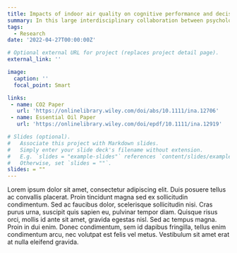 ```yaml
---
title: Impacts of indoor air quality on cognitive performance and decision-making
summary: In this large interdisciplinary collaboration between psychologists, engineers, chemists, and neuroscientists, we are researching how indoor air quality (CO2) and essential oil diffusers impact everyday cognition and optimal decision-making to provide actionable insights into good indoor ventilation systems
tags:
  - Research
date: '2022-04-27T00:00:00Z'

# Optional external URL for project (replaces project detail page).
external_link: ''

image:
  caption: ''
  focal_point: Smart

links:
 - name: CO2 Paper
   url: 'https://onlinelibrary.wiley.com/doi/abs/10.1111/ina.12706'
 - name: Essential Oil Paper
   url: 'https://onlinelibrary.wiley.com/doi/epdf/10.1111/ina.12919'

# Slides (optional).
#   Associate this project with Markdown slides.
#   Simply enter your slide deck's filename without extension.
#   E.g. `slides = "example-slides"` references `content/slides/example-slides.md`.
#   Otherwise, set `slides = ""`.
slides: = ""
---
```


Lorem ipsum dolor sit amet, consectetur adipiscing elit. Duis posuere tellus ac convallis placerat. Proin tincidunt magna sed ex sollicitudin condimentum. Sed ac faucibus dolor, scelerisque sollicitudin nisi. Cras purus urna, suscipit quis sapien eu, pulvinar tempor diam. Quisque risus orci, mollis id ante sit amet, gravida egestas nisl. Sed ac tempus magna. Proin in dui enim. Donec condimentum, sem id dapibus fringilla, tellus enim condimentum arcu, nec volutpat est felis vel metus. Vestibulum sit amet erat at nulla eleifend gravida.
